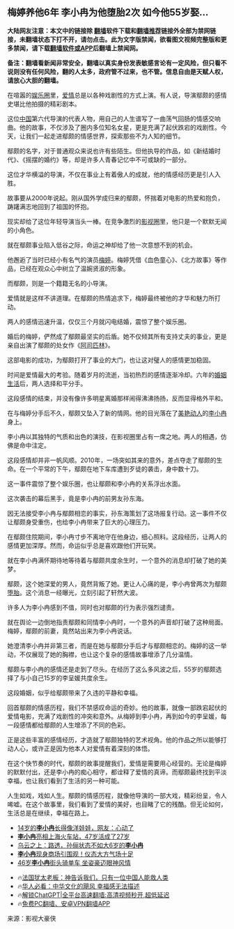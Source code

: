  <!-- 面包屑导航 --> <h2>梅婷养他6年 李小冉为他堕胎2次 如今他55岁娶...</h2> <p class="notice"><b>大陆网友注意：本文中的链接除 <a href="https://github.com/bannedbook/fanqiang" >翻墙</a>软件下载和<a href="https://github.com/killgcd/justmysocks/blob/master/README.md">翻墙推荐</a>链接外全部为禁网链接，未翻墙状态下打不开，请勿点击。此为文字版禁闻，欲看图文视频完整版和更多禁闻，请下载<a href="https://github.com/bannedbook/fanqiang">翻墙软件或APP</a>后翻墙上禁闻网。</p><p>备注：翻墙看新闻非常安全，翻墙以真实身份发表敏感言论有一定风险，但只看不说则没有任何风险，翻的人太多，政府管不过来，也不管。信息自由是天赋人权，请放心大胆的翻墙。</b></p>  <div class="entry"> <p>在喧嚣的<a href="https://www.bannedbook.org/bnews/tag/%e5%a8%b1%e4%b9%90%e5%9c%88/" class="st_tag internal_tag" rel="tag" title="标签 娱乐圈 下的日志">娱乐圈</a>里，<a href="https://www.bannedbook.org/bnews/tag/%e7%88%b1%e6%83%85/" class="st_tag internal_tag" rel="tag" title="标签 爱情 下的日志">爱情</a>总是以各种戏剧性的方式上演。有人说，导演鄢颇的感情史堪比他拍摄的精彩剧本。</p> <p>这位<span class='wp_keywordlink_affiliate'><a href="https://www.bannedbook.org/" title="中国" target="_blank">中国</a></span>第六代导演的代表人物，用自己的人生谱写了一曲荡气回肠的情感交响曲。他的故事，不仅涉及了圈内多位知名女星，更是充满了起伏跌宕的戏剧性。今天，让我们一起走进鄢颇的情感世界，探索那些不为人知的细节。</p> <p>鄢颇的名字，对于普通观众来说也许有些陌生。但他执导的作品，如《新结婚时代》、《摇摆的婚约》等，却是许多人青春记忆中不可或缺的一部分。</p> <p>这位才华横溢的导演，不仅在事业上有着傲人的成就，他的情感经历更是引人入胜。</p> <p>故事要从2000年说起。刚从国外学成归来的鄢颇，怀揣着对电影的热爱和抱负，踌躇满志地回到了祖国的怀抱。</p> <p>现实却给了这位年轻导演当头一棒。在竞争激烈的<a href="https://www.bannedbook.org/bnews/tag/%E5%BD%B1%E8%A7%86%E5%9C%88/" class="st_tag internal_tag" rel="tag" title="标签 影视圈 下的日志">影视圈</a>里，他只是一个默默无闻的小角色。</p> <p>就在鄢颇事业陷入低谷之际，命运之神却给了他一次意想不到的机会。</p> <p>他邂逅了当时已经小有名气的演员<a href="https://www.bannedbook.org/bnews/tag/%e6%a2%85%e5%a9%b7/" class="st_tag internal_tag" rel="tag" title="标签 梅婷 下的日志">梅婷</a>。梅婷凭借《血色童心》、《北方故事》等作品，已经在观众心中树立了温婉贤淑的形象。</p>  <p>而鄢颇，则是一个籍籍无名的小导演。</p> <p>爱情就是这样不讲道理。在鄢颇的热情追求下，梅婷最终被他的才华和魅力所打动。</p> <p>两人的感情迅速升温，仅仅三个月就闪电结婚，震惊了整个娱乐圈。</p> <p>婚后的梅婷，俨然成了鄢颇最坚实的后盾。她不仅倾其所有支持丈夫的事业，更是亲自出演了鄢颇的处女作《<a href="https://www.bannedbook.org/bnews/tag/%E9%98%BF%E5%8F%B8%E5%8C%B9%E6%9E%97/" class="st_tag internal_tag" rel="tag" title="标签 阿司匹林 下的日志">阿司匹林</a>》。</p> <p>这部电影的成功，为鄢颇打开了事业的大门，也让这对璧人的感情更加稳固。</p> <p>时间是爱情最大的考验。随着岁月的流逝，当初热烈的感情逐渐冷却。六年的<a href="https://www.bannedbook.org/bnews/tag/%E5%A9%9A%E5%A7%BB%E7%94%9F%E6%B4%BB/" class="st_tag internal_tag" rel="tag" title="标签 婚姻生活 下的日志">婚姻生活</a>后，两人选择和平分手。</p> <p>这段感情的结束，并没有像许多明星离婚那样闹得沸沸扬扬，反而显得格外平和。</p> <p>在与梅婷分手后不久，鄢颇又坠入了新的情网。他的目光落在了<a href="https://www.bannedbook.org/bnews/tag/%e7%be%8e%e8%89%b3%e5%8a%a8%e4%ba%ba/" class="st_tag internal_tag" rel="tag" title="标签 美艳动人 下的日志">美艳动人</a>的<a href="https://www.bannedbook.org/bnews/tag/%e6%9d%8e%e5%b0%8f%e5%86%89/" class="st_tag internal_tag" rel="tag" title="标签 李小冉 下的日志">李小冉</a>身上。</p>  <p>李小冉以其独特的气质和出色的演技，在影视圈里占有一席之地。两人的相遇，仿佛是命中注定。</p> <p>这段感情却并非一帆风顺。2010年，一场突如其来的意外，差点夺走了鄢颇的生命。在一个平常的下午，鄢颇在地下车库遭到歹徒的袭击，身中数十刀。</p> <p>这一事件震惊了整个娱乐圈，也让鄢颇和李小冉的关系浮出水面。</p> <p>这次袭击的幕后黑手，竟是李小冉的前男友孙东海。</p> <p>因无法接受李小冉与鄢颇相恋的事实，孙东海策划了这场报复行动。这一事件不仅让鄢颇身受重伤，也给李小冉带来了巨大的心理压力。</p> <p>在鄢颇住院期间，李小冉寸步不离地守在他身边，细心照料。这段经历，让两人的感情更加深厚。然而，命运似乎总是喜欢跟他们开玩笑。</p> <p>就在李小冉满怀期待地等待着与鄢颇共度余生时，一个意外的消息却打破了她的美梦。</p> <p>鄢颇，这个她深爱的男人，竟然背叛了她。更让人心痛的是，李小冉曾两次为鄢颇<a href="https://www.bannedbook.org/bnews/tag/%e5%a0%95%e8%83%8e/" class="st_tag internal_tag" rel="tag" title="标签 堕胎 下的日志">堕胎</a>。这个消息一经曝光，立刻引起了轩然大波。</p>  <p>许多人为李小冉感到不值，同时也对鄢颇的行为表示强烈谴责。</p> <p>就在舆论一边倒地指责鄢颇和同情李小冉时，一个意外的声音却打破了这种局面。梅婷，鄢颇的前妻，竟然站出来为李小冉说话。</p> <p>她澄清李小冉并非第三者，而是在她与鄢颇分手后才与鄢颇相恋的。梅婷的这一举动，不仅展现了她的胸襟，也让这个复杂的感情故事增添了几分温情。</p> <p>鄢颇与李小冉的感情还是走到了尽头。在经历了这么多风波之后，55岁的鄢颇选择了与小自己15岁的李呈媛共度余生。</p> <p>这段婚姻，似乎给鄢颇带来了久违的平静和幸福。</p> <p>回首鄢颇的情感历程，我们不禁感叹命运的奇妙。他的故事，就像一部跌宕起伏的爱情电影，充满了戏剧性的冲突和意外。从梅婷到李小冉，再到如今的李呈媛，每一段感情都给鄢颇的人生增添了不同的色彩。</p> <p>正是这些丰富的感情经历，才造就了鄢颇独特的艺术视角。他的作品之所以能够打动人心，或许正是因为他本人对爱情有着深刻的体悟。</p> <p>在这个快节奏的时代，鄢颇的故事提醒我们，爱情是需要用心经营的。无论是梅婷的默默付出，还是李小冉的痴心相守，都诠释了爱情的真谛。而鄢颇最终找到平淡幸福，也让我们看到了生活的另一种可能。</p>  <p>人生如戏，戏如人生。鄢颇的情感历程，就像他导演的一部大戏，精彩纷呈，令人唏嘘。在这个故事里，我们看到了爱情的美好，也目睹了它的残酷。但无论如何，生活总是在继续，幸福在路上。</p> <!--<div id="taboola-mid-1"></div>--><ul class='op-related-articles' title='相关阅读'> <li><a href='https://www.bannedbook.org/bnews/yule/20240728/2067667.html' target='_blank'>14岁的<b>李小冉</b>长得像洋娃娃，网友：心动了</a></li> <li><a href='https://www.bannedbook.org/bnews/yule/20230906/1929956.html' target='_blank'><b>李小冉</b>亮相上海火车站，47岁活成了27岁</a></li> <li><a href='https://www.bannedbook.org/bnews/yule/20230430/1878508.html' target='_blank'>乌云之上：路透，孙俪状态不如大6岁的<b>李小冉</b></a></li> <li><a href='https://www.bannedbook.org/bnews/yule/20220918/1785961.html' target='_blank'><b>李小冉</b>现身商场引围观！仪态大方气场十足</a></li> <li><a href='https://www.bannedbook.org/bnews/yule/20220626/1750221.html' target='_blank'>46岁<b>李小冉</b>街头骑单车 坐姿豪迈眼神风情</a></li> </ul> <ul class="texttj"> <li>🔥<a href="https://www.bannedbook.org/bnews/ssgc/20230219/1850782.html" target="_blank">法国犹太老板：神告诉我们，只有一位中国人能救人类</a></li> <li>🔥<a href="https://www.bannedbook.org/bnews/comments/20220220/1694796.html" target="_blank">华人必看：中华文化的飓风 幸福感无法描述</a></li> <li>🔥<a href="https://github.com/bannedbook/fanqiang/wiki/V2ray%E6%9C%BA%E5%9C%BA" target="_blank">解锁ChatGPT|全平台高速翻墙:高清视频秒开,超低延迟</a></li> <li>🔥<a href="https://github.com/bannedbook/fanqiang/wiki/%E7%A6%81%E9%97%BB%E7%BD%91%E5%AE%89%E5%8D%93%E7%BF%BB%E5%A2%99%E6%96%B0%E9%97%BBAPP" target="_blank">免费PC翻墙、安卓VPN翻墙APP</a></li> </ul><p class="src-info">来源：影视大豪侠 </p><a name='sharetosocial'></a> <div style="margin-bottom:5px;padding-bottom:5px;clear:both"> <div id="archive-pix-1" class="banner-ads"> <!-- AuctionX Display platform tag START --> <div id="27602x728x90x621x_ADSLOT1" clicktrack="%%CLICK_URL_ESC%%"></div>  <!-- AuctionX Display platform tag END --> </div> <div id="archive-pix-2" class="banner-ads"> <!-- AuctionX Display platform tag START --> <div id="27556x300x250x621x_ADSLOT1" clicktrack="%%CLICK_URL_ESC%%" style="margin:0 auto;text-align:center"></div>  <!-- AuctionX Display platform tag END --> </div> </div>  <div id="archive-pix-1" class="banner-ads"> <!-- AuctionX Display platform tag START --> <div id="27603x728x90x621x_ADSLOT1" clicktrack="%%CLICK_URL_ESC%%"></div>  <!-- AuctionX Display platform tag END --> </div> </div><!--END ENTRY--> 
